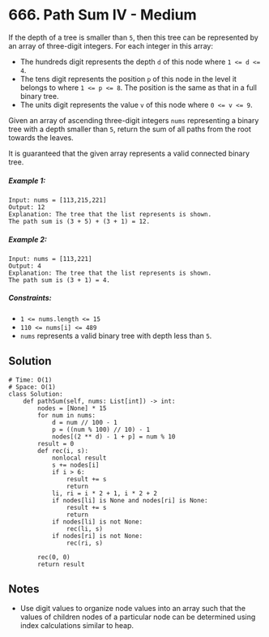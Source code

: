 # 666. Path Sum IV - Medium

If the depth of a tree is smaller than `5`, then this tree can be represented by an array of three-digit integers. For each integer in this array:

- The hundreds digit represents the depth `d` of this node where `1 <= d <= 4`.
- The tens digit represents the position `p` of this node in the level it belongs to where `1 <= p <= 8`. The position is the same as that in a full binary tree.
- The units digit represents the value `v` of this node where `0 <= v <= 9`.

Given an array of ascending three-digit integers `nums` representing a binary tree with a depth smaller than `5`, return the sum of all paths from the root towards the leaves.

It is guaranteed that the given array represents a valid connected binary tree.

##### Example 1:

```
Input: nums = [113,215,221]
Output: 12
Explanation: The tree that the list represents is shown.
The path sum is (3 + 5) + (3 + 1) = 12.
```

##### Example 2:

```
Input: nums = [113,221]
Output: 4
Explanation: The tree that the list represents is shown. 
The path sum is (3 + 1) = 4.
```

##### Constraints:

- `1 <= nums.length <= 15`
- `110 <= nums[i] <= 489`
- `nums` represents a valid binary tree with depth less than `5`.

## Solution

```
# Time: O(1)
# Space: O(1)
class Solution:
    def pathSum(self, nums: List[int]) -> int:
        nodes = [None] * 15
        for num in nums:
            d = num // 100 - 1
            p = ((num % 100) // 10) - 1
            nodes[(2 ** d) - 1 + p] = num % 10
        result = 0
        def rec(i, s):
            nonlocal result
            s += nodes[i]
            if i > 6:
                result += s
                return
            li, ri = i * 2 + 1, i * 2 + 2
            if nodes[li] is None and nodes[ri] is None:
                result += s
                return
            if nodes[li] is not None:
                rec(li, s)
            if nodes[ri] is not None:
                rec(ri, s)

        rec(0, 0)
        return result
```

## Notes
- Use digit values to organize node values into an array such that the values of children nodes of a particular node can be determined using index calculations similar to heap.